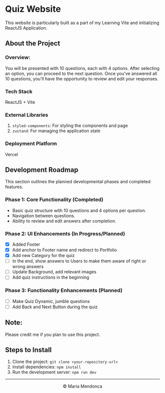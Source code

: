 # Quiz Website

This website is particularly built as a part of my Learning Vite and initializing ReactJS Application.

## About the Project

### Overview:

You will be presented with 10 questions, each with 4 options. After selecting an option, you can proceed to the next question. Once you've answered all 10 questions, you'll have the opportunity to review and edit your responses.

### Tech Stack

ReactJS + Vite

### External Libraries

1.  `styled-components`: For styling the components and page
2.  `zustand`: For managing the application state

### Deployment Platform

Vercel

## Development Roadmap

This section outlines the planned developmental phases and completed features.

### Phase 1: Core Functionality (Completed)

  - Basic quiz structure with 10 questions and 4 options per question.
  - Navigation between questions.
  - Ability to review and edit answers after completion.

### Phase 2: UI Enhancements (In Progress/Planned)

  - [x] Added Footer
  - [x] Add anchor to Footer name and redirect to Portfolio
  - [x] Add new Category for the quiz
  - [ ] In the end, show answers to Users to make them aware of right or wrong answers
  - [ ] Update Background, add relevant images
  - [ ] Add quiz instructions in the beginning

### Phase 3: Functionality Enhancements (Planned)

  - [ ] Make Quiz Dynamic, jumble questions
  - [ ] Add Back and Next Button during the quiz

## Note:

Please credit me if you plan to use this project.

## Steps to Install

1.  Clone the project: `git clone <your-repository-url>`
2.  Install dependencies: `npm install`
3.  Run the development server: `npm run dev`

<hr /\>
<center>&copy; Maria Mendonca</center>

